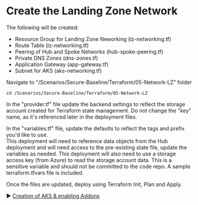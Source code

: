 # Create the Landing Zone Network

The following will be created:
* Resource Group for Landing Zone Neworking (lz-networking.tf)
* Route Table (lz-networking.tf)
* Peering of Hub and Spoke Networks (hub-spoke-peering.tf)
* Private DNS Zones (dns-zones.tf)
* Application Gateway (app-gateway.tf)
* Subnet for AKS (aks-networking.tf)

Navigate to "/Scenarios/Secure-Baseline/Terraform/05-Network-LZ" folder
```
cd /Scenarios/Secure-Baseline/Terraform/05-Network-LZ
```

In the "provider.tf" file update the backend settings to reflect the storage account created for Terraform state management.  Do not change the "key" name, as it's referenced later in the deployment files. 

In the "variables.tf" file, update the defaults to reflect the tags and prefix you'd like to use.  
This deployment will need to reference data objects from the Hub deployment and will need access to the pre-existing state file, update the variables as needed.  This deployment will also need to use a storage access key (from Azure) to read the storage account data.  This is a sensitive variable and should not be committed to the code repo. A sample terraform.tfvars file is included. 


Once the files are updated, deploy using Terraform Init, Plan and Apply. 

:arrow_forward: [Creation of AKS & enabling Addons](./07-aks-cluster.md)